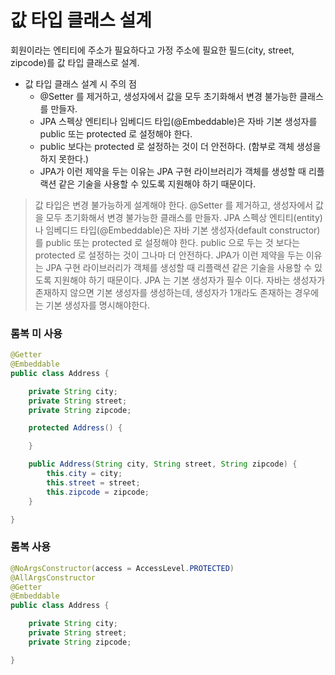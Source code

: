 # 값 타입 클래스 설계

회원이라는 엔티티에 주소가 필요하다고 가정 주소에 필요한 필드(city, street, zipcode)를 값 타입 클래스로 설계.

- 값 타입 클래스 설계 시 주의 점
  - @Setter 를 제거하고, 생성자에서 값을 모두 초기화해서 변경 불가능한 클래스를 만들자.
  - JPA 스펙상 엔티티나 임베디드 타입(@Embeddable)은 자바 기본 생성자를 public 또는 protected 로 설정해야 한다.
  - public 보다는 protected 로 설정하는 것이 더 안전하다. (함부로 객체 생성을 하지 못한다.)
  - JPA가 이런 제약을 두는 이유는 JPA 구현 라이브러리가 객체를 생성할 때 리플랙션 같은 기술을 사용할 수 있도록 지원해야 하기 때문이다.

> 값 타입은 변경 불가능하게 설계해야 한다.
@Setter 를 제거하고, 생성자에서 값을 모두 초기화해서 변경 불가능한 클래스를 만들자. JPA 스펙상 엔티티(entity)나 임베디드 타입(@Embeddable)은 자바 기본 생성자(default constructor)를 public 또는 protected 로 설정해야 한다. public 으로 두는 것 보다는 protected 로 설정하는 것이 그나마 더 안전하다.
JPA가 이런 제약을 두는 이유는 JPA 구현 라이브러리가 객체를 생성할 때 리플랙션 같은 기술을 사용할 수 있도록 지원해야 하기 때문이다.
JPA 는 기본 생성자가 필수 이다. 자바는 생성자가 존재하지 않으면 기본 생성자를 생성하는데, 생성자가 1개라도 존재하는 경우에는 기본 생성자를 명시해야한다.


### 롬복 미 사용

```java
@Getter
@Embeddable
public class Address {

    private String city;
    private String street;
    private String zipcode;

    protected Address() {

    }

    public Address(String city, String street, String zipcode) {
        this.city = city;
        this.street = street;
        this.zipcode = zipcode;
    }

}
```

### 롬복 사용

```java
@NoArgsConstructor(access = AccessLevel.PROTECTED)
@AllArgsConstructor
@Getter
@Embeddable
public class Address {

    private String city;
    private String street;
    private String zipcode;

}
```
